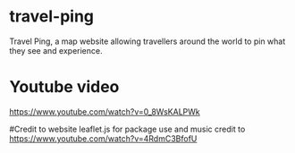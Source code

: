 # travel-ping
Travel Ping, a map website allowing travellers around the world to pin what they see and experience.

# Youtube video
https://www.youtube.com/watch?v=0_8WsKALPWk

#Credit to 
website leaflet.js for package use and music credit to https://www.youtube.com/watch?v=4RdmC3BfofU
